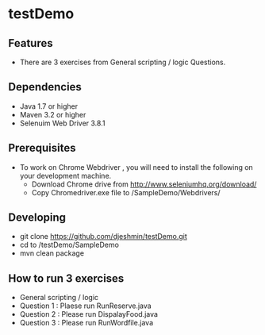 # testDemo
## Features
* There are 3 exercises from General scripting / logic Questions. 
## Dependencies
* Java 1.7 or higher
* Maven 3.2 or higher
* Selenuim Web Driver 3.8.1 
## Prerequisites
* To work on Chrome Webdriver , you will need to install the following on your development machine.
  * Download Chrome drive from http://www.seleniumhq.org/download/
  * Copy Chromedriver.exe file to /SampleDemo/Webdrivers/
## Developing
* git clone https://github.com/djeshmin/testDemo.git
* cd to /testDemo/SampleDemo
* mvn clean package 
## How to run 3 exercises
* General scripting / logic
* Question 1 : Plaese run RunReserve.java
* Question 2 : Please run DispalayFood.java
* Question 3 : Please run RunWordfile.java 
